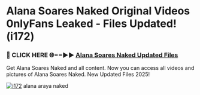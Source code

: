 # Alana Soares Naked Original Videos 0nlyFans Leaked - Files Updated! (i172)

<h3>🔴 CLICK HERE 🌐==►► <a href="https://tinyurl.com/yckcrads" rel="nofollow">Alana Soares Naked Updated Files</a></h3>

Get Alana Soares Naked and all content. Now you can access all videos and pictures of Alana Soares Naked. New Updated Files 2025!

[![i172](https://i.imgur.com/hpKpOFt.gif)](https://tinyurl.com/yckcrads)
alana araya naked
